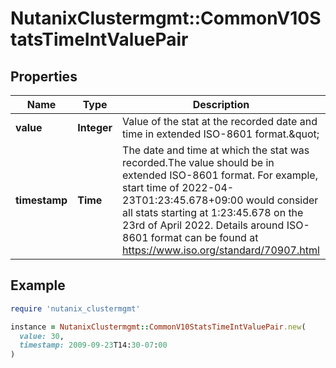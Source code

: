 # NutanixClustermgmt::CommonV10StatsTimeIntValuePair

## Properties

| Name | Type | Description | Notes |
| ---- | ---- | ----------- | ----- |
| **value** | **Integer** | Value of the stat at the recorded date and time in extended ISO-8601 format.\&quot; | [optional] |
| **timestamp** | **Time** | The date and time at which the stat was recorded.The value should be in extended ISO-8601 format. For example, start time of 2022-04-23T01:23:45.678+09:00 would consider all stats starting at 1:23:45.678 on the 23rd of April 2022. Details around ISO-8601 format can be found at https://www.iso.org/standard/70907.html | [optional] |

## Example

```ruby
require 'nutanix_clustermgmt'

instance = NutanixClustermgmt::CommonV10StatsTimeIntValuePair.new(
  value: 30,
  timestamp: 2009-09-23T14:30-07:00
)
```

